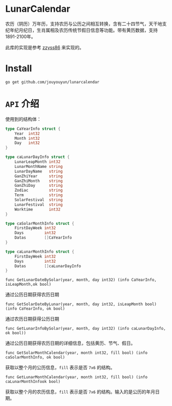 LunarCalendar
============

农历（阴历）万年历，支持农历与公历之间相互转换，含有二十四节气，天干地支纪年纪月纪日，生肖属相及农历传统节假日信息等功能。带有黄历数据，支持1891-2100年。

此库的实现是参考 [zzyss86](https://github.com/zzyss86/LunarCalendar) 来实现的。

Install
=========

`go get github.com/jouyouyun/lunarcalendar`

`API` 介绍
=========

使用到的结构体：

```go
type CaYearInfo struct {
	Year  int32
	Month int32
	Day   int32
}

type caLunarDayInfo struct {
	LunarLeapMonth int32
	LunarMonthName string
	LunarDayName   string
	GanZhiYear     string
	GanZhiMonth    string
	GanZhiDay      string
	Zodiac         string
	Term           string
	SolarFestival  string
	LunarFestival  string
	Worktime       int32
}

type caSolarMonthInfo struct {
	FirstDayWeek int32
	Days         int32
	Datas        []CaYearInfo
}

type caLunarMonthInfo struct {
	FirstDayWeek int32
	Days         int32
	Datas        []caLunarDayInfo
}
```

`func GetLunarDateBySolar(year, month, day int32) (info CaYearInfo, isLeapMonth,ok bool)`

通过公历日期获得农历日期

`func GetSolarDateByLunar(year, month, day int32, isLeapMonth bool) (info CaYearInfo, ok bool)`

通过农历日期获得公历日期

`func GetLunarInfoBySolar(year, month, day int32) (info caLunarDayInfo, ok bool))`

通过公历日期获得农历日期的详细信息，包括黄历、节气、假日。

`func GetSolarMonthCalendar(year, month int32, fill bool) (info caSolarMonthInfo, ok bool)`

获取以整个月的公历信息，`fill` 表示是否 `7x6` 的结构。

`func GetLunarMonthCalendar(year, month int32, fill bool) (info caLunarMonthInfook bool)`

获取以整个月的农历信息，`fill` 表示是否 `7x6` 的结构。输入的是公历的年月日期。
